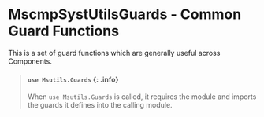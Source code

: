 # MscmpSystUtilsGuards - Common Guard Functions

<!-- MDOC !-->

This is a set of guard functions which are generally useful across Components.

> #### `use Msutils.Guards` {: .info}
>
> When `use Msutils.Guards` is called, it requires the module and imports the
> guards it defines into the calling module.
